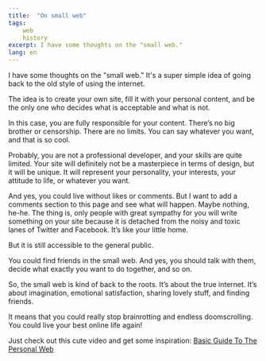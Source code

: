 ```yaml
---
title:  "On small web"
tags: 
    web
    history
excerpt: I have some thoughts on the "small web."
lang: en
---
```

I have some thoughts on the "small web." It's a super simple idea of going back to the old style of using the internet.

The idea is to create your own site, fill it with your personal content, and be the only one who decides what is acceptable and what is not.

In this case, you are fully responsible for your content. There’s no big brother or censorship. There are no limits. You can say whatever you want, and that is so cool.

Probably, you are not a professional developer, and your skills are quite limited. Your site will definitely not be a masterpiece in terms of design, but it will be unique. It will represent your personality, your interests, your attitude to life, or whatever you want.

And yes, you could live without likes or comments. But I want to add a comments section to this page and see what will happen. Maybe nothing, he-he. The thing is, only people with great sympathy for you will write something on your site because it is detached from the noisy and toxic lanes of Twitter and Facebook. It’s like your little home.

But it is still accessible to the general public.

You could find friends in the small web. And yes, you should talk with them, decide what exactly you want to do together, and so on.

So, the small web is kind of back to the roots. It’s about the true internet. It’s about imagination, emotional satisfaction, sharing lovely stuff, and finding friends.

It means that you could really stop brainrotting and endless doomscrolling. You could live your best online life again!

Just check out this cute video and get some inspiration: [Basic Guide To The Personal Web](https://youtu.be/zswyWBtF-7Y?si=ZQNNlsOq9a6ncEv1)